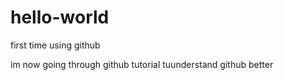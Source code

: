 # hello-world
first time using github

im now going through github tutorial tuunderstand github better
